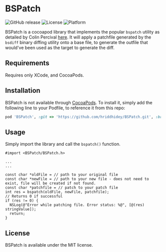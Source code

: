 # BSPatch

![GitHub release](https://img.shields.io/github/release/hriddhidey/BSPatch.svg?style=for-the-badge)
![License](https://img.shields.io/cocoapods/l/BSPatch.svg?style=for-the-badge)
![Platform](https://img.shields.io/cocoapods/p/BSPatch.svg?style=for-the-badge)

BSPatch is a cocoapod library that implements the popular `bspatch` utility as detailed by Colin Percival [here](http://www.daemonology.net/bsdiff/). It will apply a patchfile generated by the `bsdiff` binary diffing utility onto a base file, to generate the outfile that would've been used as the target to generate the diff.

## Requirements

Requires only XCode, and CocoaPods.

## Installation

BSPatch is not available through [CocoaPods](http://cocoapods.org). To install
it, simply add the following line to your Podfile, to reference it from this repo:

```ruby
pod 'BSPatch', :git => 'https://github.com/hriddhidey/BSPatch.git', :branch => '0.6.0'
```

## Usage

Simply import the library and call the `bspatch()` function.
```
#import <BSPatch/BSPatch.h>

...
...

const char *oldFile = // path to your original file
const char *newFile = // path to your new file - does not need to exist, file will be created if not found.
const char *patchfile = // patch to your patch file
int res = bspatch(oldFile, newFile, patchfile);
// Returns 0 if successful
if (res != 0) {
  NSLog(@"Error while patching file. Error status: %@", [@(res) stringValue]);
  return;
}
```

## License

BSPatch is available under the MIT license.
